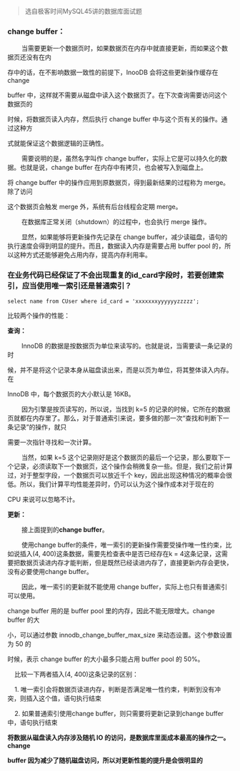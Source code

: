 > 选自极客时间MySQL45讲的数据库面试题

### change buffer：

        当需要更新一个数据页时，如果数据页在内存中就直接更新，而如果这个数据页还没有在内

存中的话，在不影响数据一致性的前提下，InooDB 会将这些更新操作缓存在 change

buffer 中，这样就不需要从磁盘中读入这个数据页了。在下次查询需要访问这个数据页的

时候，将数据页读入内存，然后执行 change buffer 中与这个页有关的操作。通过这种方

式就能保证这个数据逻辑的正确性。

        需要说明的是，虽然名字叫作 change buffer，实际上它是可以持久化的数据。也就是说，change buffer 在内存中有拷贝，也会被写入到磁盘上。

将 change buffer 中的操作应用到原数据页，得到最新结果的过程称为 merge。除了访问

这个数据页会触发 merge 外，系统有后台线程会定期 merge。

        在数据库正常关闭（shutdown）的过程中，也会执行 merge 操作。

        显然，如果能够将更新操作先记录在 change buffer，减少读磁盘，语句的执行速度会得到明显的提升。而且，数据读入内存是需要占用 buffer pool 的，所以这种方式还能够避免占用内存，提高内存利用率。

### 在业务代码已经保证了不会出现重复的id_card字段时，若要创建索引，应当使用唯一索引还是普通索引？

`select name from CUser where id_card = 'xxxxxxxyyyyyyzzzzz';`

比较两个操作的性能：

**查询：**

        InnoDB 的数据是按数据页为单位来读写的。也就是说，当需要读一条记录的时

候，并不是将这个记录本身从磁盘读出来，而是以页为单位，将其整体读入内存。在

InnoDB 中，每个数据页的大小默认是 16KB。

        因为引擎是按页读写的，所以说，当找到 k=5 的记录的时候，它所在的数据页就都在内存里了。那么，对于普通索引来说，要多做的那一次“查找和判断下一条记录”的操作，就只

需要一次指针寻找和一次计算。

        当然，如果 k=5 这个记录刚好是这个数据页的最后一个记录，那么要取下一个记录，必须读取下一个数据页，这个操作会稍微复杂一些。但是，我们之前计算过，对于整型字段，一个数据页可以放近千个 key，因此出现这种情况的概率会很低。所以，我们计算平均性能差异时，仍可以认为这个操作成本对于现在的

CPU 来说可以忽略不计。

**更新：**

        接上面提到的**change buffer**。

        使用change buffer的条件，唯一索引的更新操作需要受操作唯一性约束，比如说插入(4, 400)这条数据，需要先检查表中是否已经存在k = 4这条记录，这需要把数据页读进内存才能判断，但是既然已经读进内存了，直接更新内存会更快，没有必要使用change buffer。

        因此，唯一索引的更新就不能使用 change buffer，实际上也只有普通索引可以使用。

change buffer 用的是 buffer pool 里的内存，因此不能无限增大。change buffer 的大

小，可以通过参数 innodb_change_buffer_max_size 来动态设置。这个参数设置为 50 的

时候，表示 change buffer 的大小最多只能占用 buffer pool 的 50%。

    比较一下两者插入(4, 400)这条记录的区别：

    1. 唯一索引会将数据页读进内存，判断是否满足唯一性约束，判断到没有冲突，则插入这个值，语句执行结束

    2. 如果普通索引使用change buffer，则只需要将更新记录到change buffer中，语句执行结束

**将数据从磁盘读入内存涉及随机 IO 的访问，是数据库里面成本最高的操作之一。change**

**buffer 因为减少了随机磁盘访问，所以对更新性能的提升是会很明显的**

        
